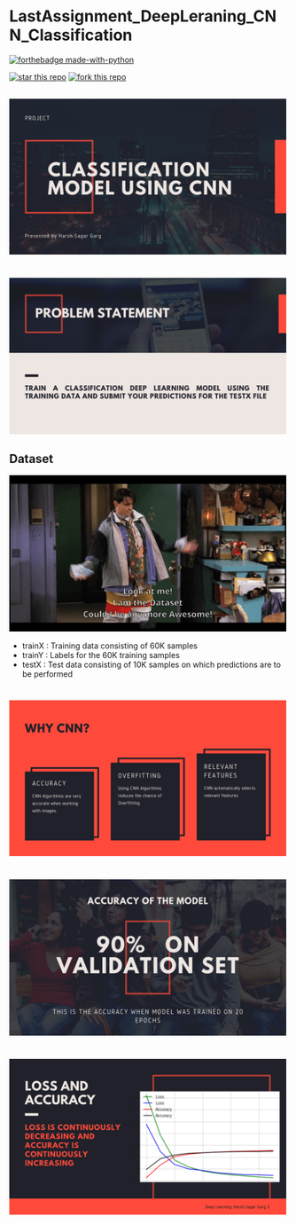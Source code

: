 # LastAssignment_DeepLeraning_CNN_Classification
[![forthebadge made-with-python](http://ForTheBadge.com/images/badges/made-with-python.svg)](https://www.python.org/)

[![star this repo](http://githubbadges.com/star.svg?user=harshgarg27&repo=LastAssignment_DeepLeraning_CNN_Classification&style=default)](https://github.com/harshgarg27/LastAssignment_DeepLeraning_CNN_Classification)
[![fork this repo](http://githubbadges.com/fork.svg?user=harshgarg27&repo=LastAssignment_DeepLeraning_CNN_Classification&style=default)](https://github.com/harshgarg27/LastAssignment_DeepLeraning_CNN_Classification/fork)

<br>
<img src="images1/1.png" width="500">

#
<img src="images1/2.png" width="500" />

## Dataset
<img src="images1/6.png" width="500" />

* trainX : Training data consisting of 60K samples
* trainY : Labels for the 60K training samples
* testX  : Test data consisting of 10K samples on which predictions are to be performed

#
<img src="images1/3.png" width="500" />

#
<img src="images1/7.png" width="500" />

#
<img src="images1/8.png" width="500" />

